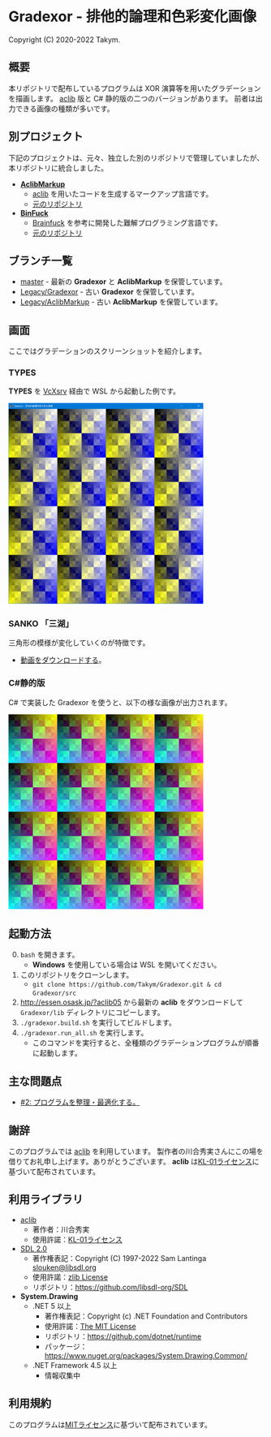# Gradexor - 排他的論理和色彩変化画像
Copyright (C) 2020-2022 Takym.

## 概要
本リポジトリで配布しているプログラムは XOR 演算等を用いたグラデーションを描画します。
[aclib](http://essen.osask.jp/?aclib05) 版と C# 静的版の二つのバージョンがあります。
前者は出力できる画像の種類が多いです。

## 別プロジェクト
下記のプロジェクトは、元々、独立した別のリポジトリで管理していましたが、本リポジトリに統合しました。

* **[AclibMarkup](./AclibMarkup)**
	* [aclib](http://essen.osask.jp/?aclib05) を用いたコードを生成するマークアップ言語です。
	* [元のリポジトリ](https://github.com/Takym/AclibMarkup)
* **[BinFuck](./BinFuck)**
	* [Brainfuck](https://ja.wikipedia.org/wiki/Brainfuck) を参考に開発した難解プログラミング言語です。
	* [元のリポジトリ](https://github.com/Takym/BinFuck)
	<!-- 次の文章は追加すべきか？「Brainfuck から ra の文字が消えているので Brainfuck Nora ともいう」 -->

## ブランチ一覧
* [master](https://github.com/Takym/Gradexor/tree/master) - 最新の **Gradexor** と **AclibMarkup** を保管しています。
* [Legacy/Gradexor](https://github.com/Takym/Gradexor/tree/Legacy/Gradexor) - 古い **Gradexor** を保管しています。
* [Legacy/AclibMarkup](https://github.com/Takym/Gradexor/tree/Legacy/AclibMarkup) - 古い **AclibMarkup** を保管しています。

## 画面
ここではグラデーションのスクリーンショットを紹介します。

### TYPES
**TYPES** を [VcXsrv](https://sourceforge.net/projects/vcxsrv/) 経由で WSL から起動した例です。

[<img src="./Screenshots/Types.png" width="384" />](./Screenshots/Types.png)

### SANKO 「三湖」
三角形の模様が変化していくのが特徴です。
* [動画をダウンロードする](./Screenshots/Sanko.mp4?raw=true)。

### C#静的版
C# で実装した Gradexor を使うと、以下の様な画像が出力されます。

[<img src="./Screenshots/gradexor_static_output.png" width="384" />](./Screenshots/gradexor_static_output.png)

## 起動方法
0. `bash` を開きます。
	* **Windows** を使用している場合は WSL を開いてください。
1. このリポジトリをクローンします。
	* `git clone https://github.com/Takym/Gradexor.git & cd Gradexor/src`
2. <http://essen.osask.jp/?aclib05> から最新の **aclib** をダウンロードして `Gradexor/lib` ディレクトリにコピーします。
3. `./gradexor.build.sh` を実行してビルドします。
4. `./gradexor.run_all.sh` を実行します。
	* このコマンドを実行すると、全種類のグラデーションプログラムが順番に起動します。

## 主な問題点
* [#2: プログラムを整理・最適化する。](https://github.com/Takym/Gradexor/issues/2)

## 謝辞
このプログラムでは [aclib](http://essen.osask.jp/?aclib05) を利用しています。
製作者の川合秀実さんにこの場を借りてお礼申し上げます。ありがとうございます。
**aclib** は[KL-01ライセンス](http://web.archive.org/web/20040402101233/http://www.imasy.org/~mone/kawaido/license01-1.0.html)に基づいて配布されています。

## 利用ライブラリ
* [aclib](http://essen.osask.jp/?aclib05)
	* 著作者：川合秀実
	* 使用許諾：[KL-01ライセンス](http://web.archive.org/web/20040402101233/http://www.imasy.org/~mone/kawaido/license01-1.0.html)
* [SDL 2.0](https://www.libsdl.org/download-2.0.php)
	* 著作権表記：Copyright (C) 1997-2022 Sam Lantinga <slouken@libsdl.org>
	* 使用許諾：[zlib License](https://github.com/libsdl-org/SDL/blob/main/LICENSE.txt)
	* リポジトリ：<https://github.com/libsdl-org/SDL>
* **System.Drawing**
	* .NET 5 以上
		* 著作権表記：Copyright (c) .NET Foundation and Contributors
		* 使用許諾：[The MIT License](https://github.com/dotnet/runtime/blob/main/LICENSE.TXT)
		* リポジトリ：<https://github.com/dotnet/runtime>
		* パッケージ：<https://www.nuget.org/packages/System.Drawing.Common/>
	* .NET Framework 4.5 以上
		* 情報収集中

## 利用規約
このプログラムは[MITライセンス](./LICENSE.md)に基づいて配布されています。
